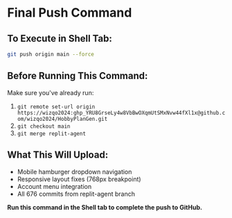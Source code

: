 # Final Push Command

## To Execute in Shell Tab:

```bash
git push origin main --force
```

## Before Running This Command:
Make sure you've already run:
1. `git remote set-url origin https://wizqo2024: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@github.com/wizqo2024/HobbyPlanGen.git`
2. `git checkout main`
3. `git merge replit-agent`

## What This Will Upload:
- Mobile hamburger dropdown navigation
- Responsive layout fixes (768px breakpoint)
- Account menu integration
- All 676 commits from replit-agent branch

**Run this command in the Shell tab to complete the push to GitHub.**
